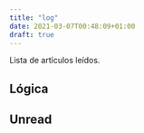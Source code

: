 ```yaml
---
title: "log"
date: 2021-03-07T00:48:09+01:00
draft: true
---
```

Lista de artículos leídos.

## Lógica


## Unread
